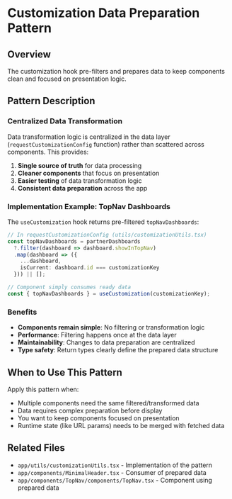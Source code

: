 # Customization Data Preparation Pattern

## Overview
The customization hook pre-filters and prepares data to keep components clean and focused on presentation logic.

## Pattern Description

### Centralized Data Transformation
Data transformation logic is centralized in the data layer (`requestCustomizationConfig` function) rather than scattered across components. This provides:

1. **Single source of truth** for data processing
2. **Cleaner components** that focus on presentation
3. **Easier testing** of data transformation logic
4. **Consistent data preparation** across the app

### Implementation Example: TopNav Dashboards

The `useCustomization` hook returns pre-filtered `topNavDashboards`:

```typescript
// In requestCustomizationConfig (utils/customizationUtils.tsx)
const topNavDashboards = partnerDashboards
  ?.filter(dashboard => dashboard.showInTopNav)
  .map(dashboard => ({
    ...dashboard,
    isCurrent: dashboard.id === customizationKey
  })) || [];

// Component simply consumes ready data
const { topNavDashboards } = useCustomization(customizationKey);
```

### Benefits
- **Components remain simple**: No filtering or transformation logic
- **Performance**: Filtering happens once at the data layer
- **Maintainability**: Changes to data preparation are centralized
- **Type safety**: Return types clearly define the prepared data structure

## When to Use This Pattern

Apply this pattern when:
- Multiple components need the same filtered/transformed data
- Data requires complex preparation before display
- You want to keep components focused on presentation
- Runtime state (like URL params) needs to be merged with fetched data

## Related Files
- `app/utils/customizationUtils.tsx` - Implementation of the pattern
- `app/components/MinimalHeader.tsx` - Consumer of prepared data
- `app/components/TopNav/components/TopNav.tsx` - Component using prepared data